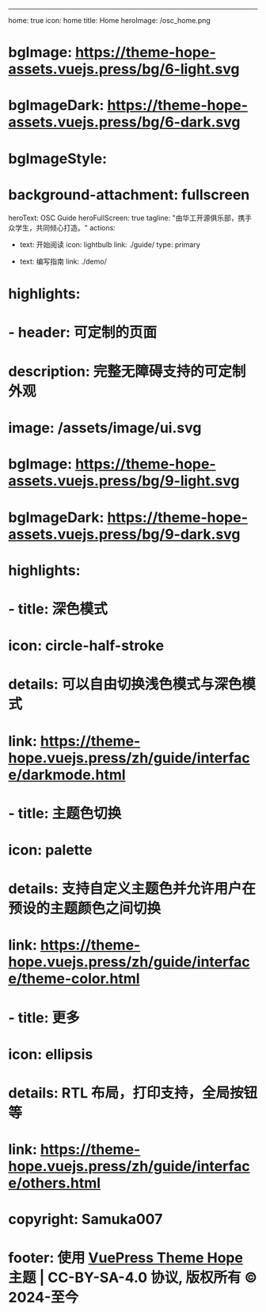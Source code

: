 ---
home: true
icon: home
title: Home
heroImage: /osc_home.png
# bgImage: https://theme-hope-assets.vuejs.press/bg/6-light.svg
# bgImageDark: https://theme-hope-assets.vuejs.press/bg/6-dark.svg
# bgImageStyle:
#   background-attachment: fullscreen
heroText: OSC Guide
heroFullScreen: true
tagline: "由华工开源俱乐部，携手众学生，共同倾心打造。"
actions:
  - text: 开始阅读
    icon: lightbulb
    link: ./guide/
    type: primary

  - text: 编写指南
    link: ./demo/

# highlights:
#   - header: 可定制的页面
#     description: 完整无障碍支持的可定制外观
#     image: /assets/image/ui.svg
#     bgImage: https://theme-hope-assets.vuejs.press/bg/9-light.svg
#     bgImageDark: https://theme-hope-assets.vuejs.press/bg/9-dark.svg
#     highlights:
#       - title: 深色模式
#         icon: circle-half-stroke
#         details: 可以自由切换浅色模式与深色模式
#         link: https://theme-hope.vuejs.press/zh/guide/interface/darkmode.html

#       - title: 主题色切换
#         icon: palette
#         details: 支持自定义主题色并允许用户在预设的主题颜色之间切换
#         link: https://theme-hope.vuejs.press/zh/guide/interface/theme-color.html

#       - title: 更多
#         icon: ellipsis
#         details: RTL 布局，打印支持，全局按钮等
#         link: https://theme-hope.vuejs.press/zh/guide/interface/others.html

# copyright: Samuka007
# footer: 使用 <a href="https://theme-hope.vuejs.press/zh/" target="_blank">VuePress Theme Hope</a> 主题 | CC-BY-SA-4.0 协议, 版权所有 © 2024-至今
